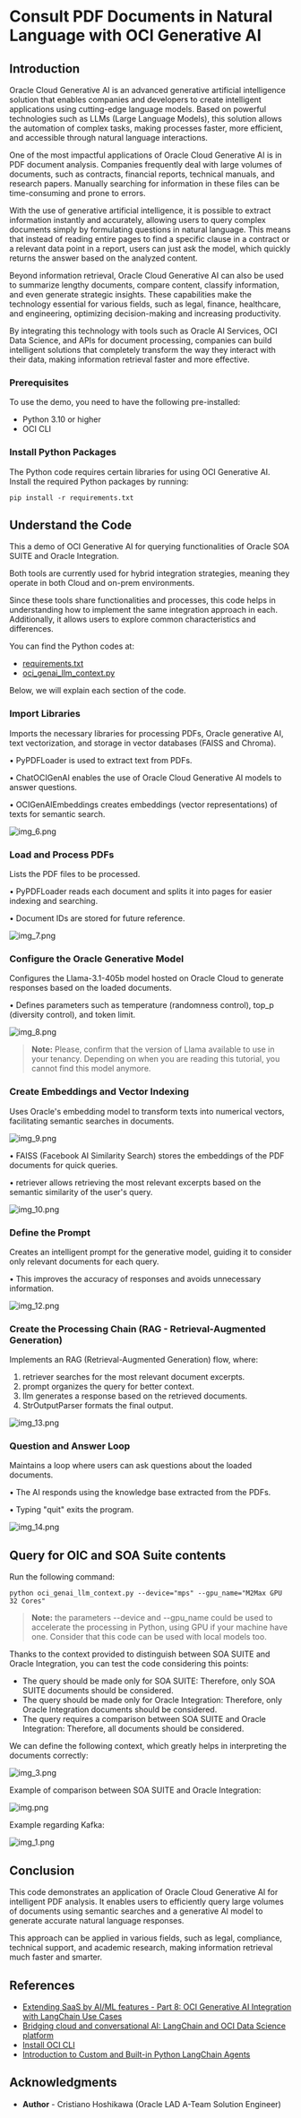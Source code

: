 # Consult PDF Documents in Natural Language with OCI Generative AI

## Introduction

Oracle Cloud Generative AI is an advanced generative artificial intelligence solution that enables companies and developers to create intelligent applications using cutting-edge language models. Based on powerful technologies such as LLMs (Large Language Models), this solution allows the automation of complex tasks, making processes faster, more efficient, and accessible through natural language interactions.

One of the most impactful applications of Oracle Cloud Generative AI is in PDF document analysis. Companies frequently deal with large volumes of documents, such as contracts, financial reports, technical manuals, and research papers. Manually searching for information in these files can be time-consuming and prone to errors.

With the use of generative artificial intelligence, it is possible to extract information instantly and accurately, allowing users to query complex documents simply by formulating questions in natural language. This means that instead of reading entire pages to find a specific clause in a contract or a relevant data point in a report, users can just ask the model, which quickly returns the answer based on the analyzed content.

Beyond information retrieval, Oracle Cloud Generative AI can also be used to summarize lengthy documents, compare content, classify information, and even generate strategic insights. These capabilities make the technology essential for various fields, such as legal, finance, healthcare, and engineering, optimizing decision-making and increasing productivity.

By integrating this technology with tools such as Oracle AI Services, OCI Data Science, and APIs for document processing, companies can build intelligent solutions that completely transform the way they interact with their data, making information retrieval faster and more effective.

### Prerequisites

To use the demo, you need to have the following pre-installed:

- Python 3.10 or higher
- OCI CLI

### Install Python Packages

The Python code requires certain libraries for using OCI Generative AI. Install the required Python packages by running:

    pip install -r requirements.txt

## Understand the Code

This a demo of OCI Generative AI for querying functionalities of Oracle SOA SUITE and Oracle Integration.

Both tools are currently used for hybrid integration strategies, meaning they operate in both Cloud and on-prem environments.

Since these tools share functionalities and processes, this code helps in understanding how to implement the same integration approach in each. Additionally, it allows users to explore common characteristics and differences.


You can find the Python codes at:

- [requirements.txt](source/requirements.txt)
- [oci_genai_llm_context.py](source/oci_genai_llm_context.py)

Below, we will explain each section of the code.

### Import Libraries

Imports the necessary libraries for processing PDFs, Oracle generative AI, text vectorization, and storage in vector databases (FAISS and Chroma).

• PyPDFLoader is used to extract text from PDFs.

• ChatOCIGenAI enables the use of Oracle Cloud Generative AI models to answer questions.

• OCIGenAIEmbeddings creates embeddings (vector representations) of texts for semantic search.

![img_6.png](images/img_6.png)

### Load and Process PDFs

Lists the PDF files to be processed.

• PyPDFLoader reads each document and splits it into pages for easier indexing and searching.

• Document IDs are stored for future reference.

![img_7.png](images/img_7.png)

### Configure the Oracle Generative Model

Configures the Llama-3.1-405b model hosted on Oracle Cloud to generate responses based on the loaded documents.

• Defines parameters such as temperature (randomness control), top_p (diversity control), and token limit.

![img_8.png](images/img_8.png)

>**Note:** Please, confirm that the version of Llama available to use in your tenancy. Depending on when you are reading this tutorial, you cannot find this model anymore. 

### Create Embeddings and Vector Indexing

Uses Oracle's embedding model to transform texts into numerical vectors, facilitating semantic searches in documents.

![img_9.png](images/img_9.png)

• FAISS (Facebook AI Similarity Search) stores the embeddings of the PDF documents for quick queries.

• retriever allows retrieving the most relevant excerpts based on the semantic similarity of the user's query.

![img_10.png](images/img_10.png)


### Define the Prompt

Creates an intelligent prompt for the generative model, guiding it to consider only relevant documents for each query.

• This improves the accuracy of responses and avoids unnecessary information.

![img_12.png](images/img_12.png)

### Create the Processing Chain (RAG - Retrieval-Augmented Generation)

Implements an RAG (Retrieval-Augmented Generation) flow, where:

1. retriever searches for the most relevant document excerpts.
2. prompt organizes the query for better context.
3. llm generates a response based on the retrieved documents.
4. StrOutputParser formats the final output.

![img_13.png](images/img_13.png)

### Question and Answer Loop

Maintains a loop where users can ask questions about the loaded documents.

• The AI responds using the knowledge base extracted from the PDFs.

• Typing "quit" exits the program.

![img_14.png](images/img_14.png)

## Query for OIC and SOA Suite contents

Run the following command:

    python oci_genai_llm_context.py --device="mps" --gpu_name="M2Max GPU 32 Cores"


>**Note:** the parameters --device and --gpu_name could be used to accelerate the processing in Python, using GPU if your machine have one.  Consider that this code can be used with local models too.


Thanks to the context provided to distinguish between SOA SUITE and Oracle Integration, you can test the code considering this points:

- The query should be made only for SOA SUITE: Therefore, only SOA SUITE documents should be considered.
- The query should be made only for Oracle Integration: Therefore, only Oracle Integration documents should be considered.
- The query requires a comparison between SOA SUITE and Oracle Integration: Therefore, all documents should be considered.

We can define the following context, which greatly helps in interpreting the documents correctly:

![img_3.png](images/img_3.png)


Example of comparison between SOA SUITE and Oracle Integration:

![img.png](images/img.png)

Example regarding Kafka:

![img_1.png](images/img_1.png)

## Conclusion

This code demonstrates an application of Oracle Cloud Generative AI for intelligent PDF analysis. It enables users to efficiently query large volumes of documents using semantic searches and a generative AI model to generate accurate natural language responses.

This approach can be applied in various fields, such as legal, compliance, technical support, and academic research, making information retrieval much faster and smarter.

## References

- [Extending SaaS by AI/ML features - Part 8: OCI Generative AI Integration with LangChain Use Cases](https://www.ateam-oracle.com/post/oci-generative-ai-integration-with-langchain-usecases)
- [Bridging cloud and conversational AI: LangChain and OCI Data Science platform](https://blogs.oracle.com/ai-and-datascience/post/cloud-conversational-ai-langchain-oci-data-science)
- [Install OCI CLI](https://docs.oracle.com/en-us/iaas/Content/API/SDKDocs/cliinstall.htm#Quickstart)
- [Introduction to Custom and Built-in Python LangChain Agents](https://wellsr.com/python/working-with-python-langchain-agents/)

## Acknowledgments

- **Author** - Cristiano Hoshikawa (Oracle LAD A-Team Solution Engineer)

